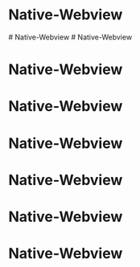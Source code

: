 # Native-Webview
#   N a t i v e - W e b v i e w  
 # Native-Webview
# Native-Webview
# Native-Webview
# Native-Webview
# Native-Webview
# Native-Webview
# Native-Webview
